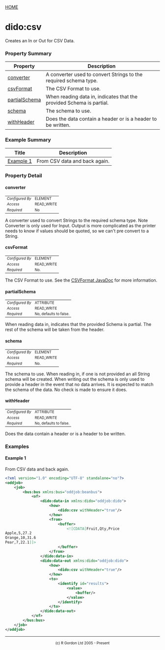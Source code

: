 [HOME](../../README.md)
# dido:csv

Creates an In or Out for CSV Data.

### Property Summary

| Property | Description |
| -------- | ----------- |
| [converter](#propertyconverter) | A converter used to convert Strings to the required schema type. | 
| [csvFormat](#propertycsvFormat) | The CSV Format to use. | 
| [partialSchema](#propertypartialSchema) | When reading data in, indicates that the provided Schema is partial. | 
| [schema](#propertyschema) | The schema to use. | 
| [withHeader](#propertywithHeader) | Does the data contain a header or is a header to be written. | 


### Example Summary

| Title | Description |
| ----- | ----------- |
| [Example 1](#example1) | From CSV data and back again. |


### Property Detail
#### converter <a name="propertyconverter"></a>

<table style='font-size:smaller'>
      <tr><td><i>Configured By</i></td><td>ELEMENT</td></tr>
      <tr><td><i>Access</i></td><td>READ_WRITE</td></tr>
      <tr><td><i>Required</i></td><td>No</td></tr>
</table>

A converter used to convert Strings to the required schema type.
Note Converter is only used for Input. Output is more complicated as the printer needs to know
if values should be quoted, so we can't pre convert to a String.

#### csvFormat <a name="propertycsvFormat"></a>

<table style='font-size:smaller'>
      <tr><td><i>Configured By</i></td><td>ELEMENT</td></tr>
      <tr><td><i>Access</i></td><td>READ_WRITE</td></tr>
      <tr><td><i>Required</i></td><td>No.</td></tr>
</table>

The CSV Format to use. See the <a href="https://commons.apache.org/proper/commons-csv/apidocs/org/apache/commons/csv/CSVFormat.html">CSVFormat JavaDoc</a>
for more information.

#### partialSchema <a name="propertypartialSchema"></a>

<table style='font-size:smaller'>
      <tr><td><i>Configured By</i></td><td>ATTRIBUTE</td></tr>
      <tr><td><i>Access</i></td><td>READ_WRITE</td></tr>
      <tr><td><i>Required</i></td><td>No, defaults to false.</td></tr>
</table>

When reading data in, indicates that the provided Schema is partial. The
rest of the schema will be taken from the header.

#### schema <a name="propertyschema"></a>

<table style='font-size:smaller'>
      <tr><td><i>Configured By</i></td><td>ELEMENT</td></tr>
      <tr><td><i>Access</i></td><td>READ_WRITE</td></tr>
      <tr><td><i>Required</i></td><td>No.</td></tr>
</table>

The schema to use. When reading in, if one is not provided an all String schema will be
created. When writing out the schema is only used to provide a header in the event that no data arrives. It
is expected to match the schema of the data. No check is made to ensure it does.

#### withHeader <a name="propertywithHeader"></a>

<table style='font-size:smaller'>
      <tr><td><i>Configured By</i></td><td>ATTRIBUTE</td></tr>
      <tr><td><i>Access</i></td><td>READ_WRITE</td></tr>
      <tr><td><i>Required</i></td><td>No, defaults to false.</td></tr>
</table>

Does the data contain a header or is a header to be written.


### Examples
#### Example 1 <a name="example1"></a>

From CSV data and back again.
```xml
<?xml version="1.0" encoding="UTF-8" standalone="no"?>
<oddjob>
    <job>
        <bus:bus xmlns:bus="oddjob:beanbus">
            <of>
                <dido:data-in xmlns:dido="oddjob:dido">
                    <how>
                        <dido:csv withHeader="true"/>
                    </how>
                    <from>
                        <buffer>
                            <![CDATA[Fruit,Qty,Price
Apple,5,27.2
Orange,10,31.6
Pear,7,22.1]]>
                        </buffer>
                    </from>
                </dido:data-in>
                <dido:data-out xmlns:dido="oddjob:dido">
                    <how>
                        <dido:csv withHeader="true"/>
                    </how>
                    <to>
                        <identify id="results">
                            <value>
                                <buffer/>
                            </value>
                        </identify>
                    </to>
                </dido:data-out>
            </of>
        </bus:bus>
    </job>
</oddjob>
```



-----------------------

<div style='font-size: smaller; text-align: center;'>(c) R Gordon Ltd 2005 - Present</div>
